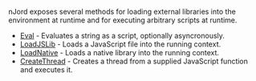 nJord exposes several methods for loading external libraries into the environment at runtime and for executing arbitrary scripts at runtime.

  * [Eval](Eval.md) - Evaluates a string as a script, optionally asyncronously.
  * [LoadJSLib](LoadJSLib.md) - Loads a JavaScript file into the running context.
  * [LoadNative](LoadNative.md) - Loads a native library into the running context.
  * [CreateThread](CreateThread.md) - Creates a thread from a supplied JavaScript function and executes it.